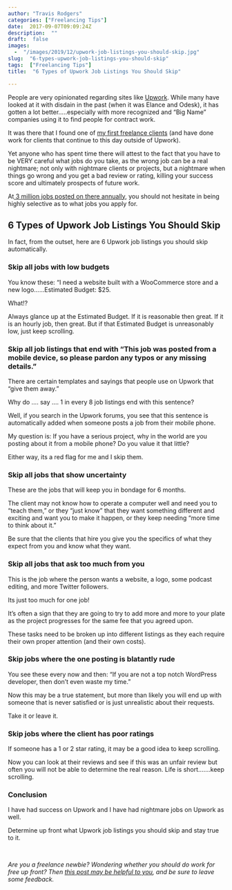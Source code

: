 ```yaml
---
author: "Travis Rodgers"
categories: ["Freelancing Tips"]
date:  2017-09-07T09:09:24Z
description:  ""
draft:  false
images: 
  -  "/images/2019/12/upwork-job-listings-you-should-skip.jpg"
slug:  "6-types-upwork-job-listings-you-should-skip"
tags:  ["Freelancing Tips"]
title:  "6 Types of Upwork Job Listings You Should Skip"

---
```



<p>People are very opinionated regarding sites like <a href="http://upwork.com/" target="_blank" rel="noopener">Upwork</a>. While many have looked at it with disdain in the past (when it was Elance and Odesk), it has gotten a lot better&#8230;..especially with more recognized and &#8220;Big Name&#8221; companies using it to find people for contract work.</p>
<p>It was there that I found one of <a href="/first-2-freelance-clients">my first freelance clients</a> (and have done work for clients that continue to this day outside of Upwork).</p>
<p>Yet anyone who has spent time there will attest to the fact that you have to be VERY careful what jobs do you take, as the wrong job can be a real nightmare; not only with nightmare clients or projects, but a nightmare when things go wrong and you get a bad review or rating, killing your success score and ultimately prospects of future work.</p>
<p>At<a href="https://en.wikipedia.org/wiki/Upwork" target="_blank" rel="noopener"> 3 million jobs posted on there annually</a>, you should not hesitate in being highly selective as to what jobs you apply for.</p>
<h2>6 Types of Upwork Job Listings You Should Skip</h2>
<p>In fact, from the outset, here are 6 Upwork job listings you should skip automatically.</p>
<h3>Skip all jobs with low budgets</h3>
<p>You know these: &#8220;I need a website built with a WooCommerce store and a new logo&#8230;&#8230;Estimated Budget: $25.</p>
<p>What!?</p>
<p>Always glance up at the Estimated Budget. If it is reasonable then great. If it is an hourly job, then great. But if that Estimated Budget is unreasonably low, just keep scrolling.</p>
<h3>Skip all job listings that end with &#8220;This job was posted from a mobile device, so please pardon any typos or any missing details.&#8221;</h3>
<p>There are certain templates and sayings that people use on Upwork that &#8220;give them away.&#8221;</p>
<p>Why do &#8230;. say &#8230;. 1 in every 8 job listings end with this sentence?</p>
<p>Well, if you search in the Upwork forums, you see that this sentence is automatically added when someone posts a job from their mobile phone.</p>
<p>My question is: If you have a serious project, why in the world are you posting about it from a mobile phone? Do you value it that little?</p>
<p>Either way, its a red flag for me and I skip them.</p>
<h3>Skip all jobs that show uncertainty</h3>
<p>These are the jobs that will keep you in bondage for 6 months.</p>
<p>The client may not know how to operate a computer well and need you to &#8220;teach them,&#8221; or they &#8220;just know&#8221; that they want something different and exciting and want you to make it happen, or they keep needing &#8220;more time to think about it.&#8221;</p>
<p>Be sure that the clients that hire you give you the specifics of what they expect from you and know what they want.</p>
<h3>Skip all jobs that ask too much from you</h3>
<p>This is the job where the person wants a website, a logo, some podcast editing, and more Twitter followers.</p>
<p>Its just too much for one job!</p>
<p>It&#8217;s often a sign that they are going to try to add more and more to your plate as the project progresses for the same fee that you agreed upon.</p>
<p>These tasks need to be broken up into different listings as they each require their own proper attention (and their own costs).</p>
<h3>Skip jobs where the one posting is blatantly rude</h3>
<p>You see these every now and then: &#8220;If you are not a top notch WordPress developer, then don&#8217;t even waste my time.&#8221;</p>
<p>Now this may be a true statement, but more than likely you will end up with someone that is never satisfied or is just unrealistic about their requests.</p>
<p>Take it or leave it.</p>
<h3>Skip jobs where the client has poor ratings</h3>
<p>If someone has a 1 or 2 star rating, it may be a good idea to keep scrolling.</p>
<p>Now you can look at their reviews and see if this was an unfair review but often you will not be able to determine the real reason. Life is short&#8230;&#8230;.keep scrolling.</p>
<h3>Conclusion</h3>
<p>I have had success on Upwork and I have had nightmare jobs on Upwork as well.</p>
<p>Determine up front what Upwork job listings you should skip and stay true to it.</p>
<p>&nbsp;</p>
<p><em>Are you a freelance newbie? Wondering whether you should do work for free up front? Then <a href="/freelance-newbie-should-you-work-free-up-front">this post may be helpful to you</a>, and be sure to leave some feedback.</em></p>



